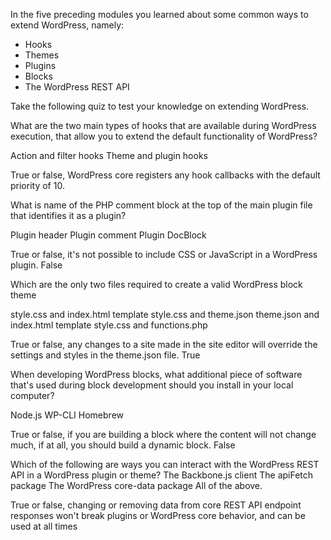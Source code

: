 In the five preceding modules you learned about some common ways to extend WordPress, namely:
- Hooks
- Themes
- Plugins
- Blocks
- The WordPress REST API

Take the following quiz to test your knowledge on extending WordPress.

What are the two main types of hooks that are available during WordPress execution, that allow you to extend the default functionality of WordPress?

Action and filter hooks
Theme and plugin hooks

True or false, WordPress core registers any hook callbacks with the default priority of 10.

What is name of the PHP comment block at the top of the main plugin file that identifies it as a plugin?

Plugin header
Plugin comment
Plugin DocBlock

True or false, it's not possible to include CSS or JavaScript in a WordPress plugin.
False

Which are the only two files required to create a valid WordPress block theme

style.css and index.html template
style.css and theme.json
theme.json and index.html template
style.css and functions.php

True or false, any changes to a site made in the site editor will override the settings and styles in the theme.json file.
True

When developing WordPress blocks, what additional piece of software that's used during block development should you install in your local computer?

Node.js
WP-CLI
Homebrew

True or false, if you are building a block where the content will not change much, if at all, you should build a dynamic block.
False

Which of the following are ways you can interact with the WordPress REST API in a WordPress plugin or theme?
The Backbone.js client 
The apiFetch package
The WordPress core-data package
All of the above.

True or false, changing or removing data from core REST API endpoint responses won't break plugins or WordPress core behavior, and can be used at all times
